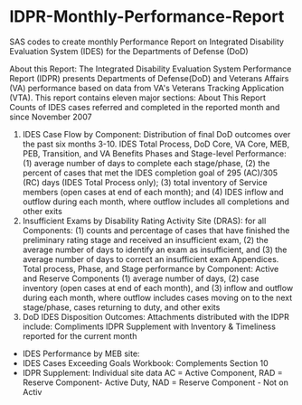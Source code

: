 # IDPR-Monthly-Performance-Report
SAS codes to create monthly Performance Report on Integrated Disability Evaluation System (IDES) for the Departments of Defense (DoD) 

About this Report:
The Integrated Disability Evaluation System Performance Report (IDPR) presents Departments of Defense(DoD) and Veterans Affairs (VA) performance based on data from VA's Veterans Tracking Application (VTA).
This report contains eleven major sections:
About This Report
Counts of IDES cases referred and completed in the reported month and since November 2007
1. IDES Case Flow by Component:
Distribution of final DoD outcomes over the past six months
3-10. IDES Total Process, DoD Core, VA Core, MEB, PEB, Transition, and VA Benefits Phases and Stage-level Performance: (1) average number of days to complete each stage/phase, (2) the percent of cases that met the IDES completion goal of 295 (AC)/305 (RC) days (IDES Total Process only); (3) total inventory of Service members (open cases at end of each month); and (4) IDES inflow and outflow during each month, where outflow includes all completions and other exits
11. Insufficient Exams by Disability Rating Activity Site (DRAS): for all Components: (1) counts and percentage of cases that have finished the preliminary rating stage and received an insufficient exam, (2) the average number of days to identify an exam as insufficient, and (3) the average number of days to correct an insufficient exam
Appendices. Total process, Phase, and Stage performance by Component: Active and Reserve Components (1) average number of days, (2) case inventory (open cases at end of each month), and (3) inflow and outflow during each month, where outflow includes cases moving on to the next stage/phase, cases returning to duty, and other exits
2. DoD IDES Disposition Outcomes:
Attachments distributed with the IDPR include:
Compliments IDPR Supplement with Inventory & Timeliness reported for the current month
- IDES Performance by MEB site:
- IDES Cases Exceeding Goals Workbook: Complements Section 10
- IDPR Supplement: Individual site data
AC = Active Component,
RAD = Reserve Component- Active Duty, NAD = Reserve Component - Not on Activ
